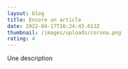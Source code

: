 ```yaml
---
layout: blog
title: Encore un article
date: 2022-04-17T16:24:43.613Z
thumbnail: /images/uploads/corona.png
rating: 4
---
```

Une description